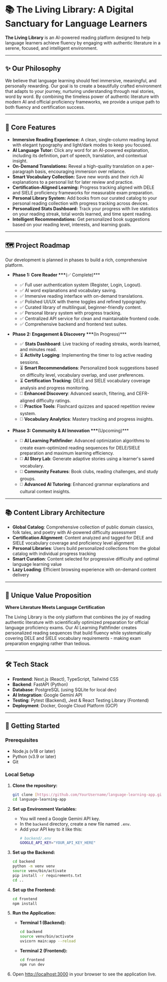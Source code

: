 # 📚 The Living Library: A Digital Sanctuary for Language Learners

**The Living Library** is an AI-powered reading platform designed to help language learners achieve fluency by engaging with authentic literature in a serene, focused, and intelligent environment.

---

## ✨ Our Philosophy

We believe that language learning should feel immersive, meaningful, and personally rewarding. Our goal is to create a beautifully crafted environment that adapts to your journey, nurturing understanding through real stories, word by word. By combining the timeless power of authentic literature with modern AI and official proficiency frameworks, we provide a unique path to both fluency and certification success.

---

## 📖 Core Features

- **Immersive Reading Experience:** A clean, single-column reading layout with elegant typography and light/dark modes to keep you focused.
- **AI Language Tutor:** Click any word for an AI-powered explanation, including its definition, part of speech, translation, and contextual insight.
- **On-Demand Translations:** Reveal a high-quality translation on a per-paragraph basis, encouraging immersion over reliance.
- **Smart Vocabulary Collection:** Save new words and their rich AI explanations to a personal list for later review and practice.
- **Certification-Aligned Learning:** Progress tracking aligned with DELE and SIELE proficiency frameworks for measurable exam preparation.
- **Personal Library System:** Add books from our curated catalog to your personal reading collection with progress tracking across devices.
- **Personalized Stats Dashboard:** Track your progress with live statistics on your reading streak, total words learned, and time spent reading.
- **Intelligent Recommendations:** Get personalized book suggestions based on your reading level, interests, and learning goals.

---

## 🗺️ Project Roadmap

Our development is planned in phases to build a rich, comprehensive platform.

- **Phase 1: Core Reader \*\*\***(✅ Complete)\*\*\*

  - ✅ Full user authentication system (Register, Login, Logout).
  - ✅ AI word explanations and vocabulary saving.
  - ✅ Immersive reading interface with on-demand translations.
  - ✅ Polished UI/UX with theme toggles and refined typography.
  - ✅ Curated library of multilingual, beginner-friendly content.
  - ✅ Personal library system with progress tracking.
  - ✅ Centralized API service for clean and maintainable frontend code.
  - ✅ Comprehensive backend and frontend test suites.

- **Phase 2: Engagement & Discovery \*\*\***(In Progress)\*\*\*

  - ✅ **Stats Dashboard**: Live tracking of reading streaks, words learned, and minutes read.
  - ⏳ **Activity Logging**: Implementing the timer to log active reading sessions.
  - ⏳ **Smart Recommendations**: Personalized book suggestions based on difficulty level, vocabulary overlap, and user preferences.
  - ⏳ **Certification Tracking**: DELE and SIELE vocabulary coverage analysis and progress monitoring.
  - ◻️ **Enhanced Discovery**: Advanced search, filtering, and CEFR-aligned difficulty ratings.
  - ◻️ **Practice Tools**: Flashcard quizzes and spaced repetition review system.
  - ◻️ **Vocabulary Analytics**: Mastery tracking and progress insights.

- **Phase 3: Community & AI Innovation \*\*\***(Upcoming)\*\*\*
  - ◻️ **AI Learning Pathfinder**: Advanced optimization algorithms to create exam-optimized reading sequences for DELE/SIELE preparation and maximum learning efficiency.
  - ◻️ **AI Story Lab**: Generate adaptive stories using a learner's saved vocabulary.
  - ◻️ **Community Features**: Book clubs, reading challenges, and study groups.
  - ◻️ **Advanced AI Tutoring**: Enhanced grammar explanations and cultural context insights.

---

## 📚 Content Library Architecture

- **Global Catalog**: Comprehensive collection of public domain classics, folk tales, and poetry with AI-powered difficulty assessment
- **Certification Alignment**: Content analyzed and tagged for DELE and SIELE vocabulary coverage and proficiency level alignment
- **Personal Libraries**: Users build personalized collections from the global catalog with individual progress tracking
- **Smart Curation**: Content selected for progressive difficulty and optimal language learning value
- **Lazy Loading**: Efficient browsing experience with on-demand content delivery

---

## 🎯 Unique Value Proposition

**Where Literature Meets Language Certification**

The Living Library is the only platform that combines the joy of reading authentic literature with scientifically optimized preparation for official language proficiency exams. Our AI Learning Pathfinder creates personalized reading sequences that build fluency while systematically covering DELE and SIELE vocabulary requirements - making exam preparation engaging rather than tedious.

---

## 🛠️ Tech Stack

- **Frontend**: Next.js (React), TypeScript, Tailwind CSS
- **Backend**: FastAPI (Python)
- **Database**: PostgreSQL (using SQLite for local dev)
- **AI Integration**: Google Gemini API
- **Testing**: Pytest (Backend), Jest & React Testing Library (Frontend)
- **Deployment**: Docker, Google Cloud Platform (GCP)

---

## 🚀 Getting Started

### Prerequisites

- Node.js (v18 or later)
- Python (v3.9 or later)
- Git

### Local Setup

1.  **Clone the repository:**

    ```bash
    git clone [https://github.com/YourUsername/language-learning-app.git](https://github.com/YourUsername/language-learning-app.git)
    cd language-learning-app
    ```

2.  **Set up Environment Variables:**

    - You will need a Google Gemini API key.
    - In the `backend` directory, create a new file named `.env`.
    - Add your API key to it like this:
      ```bash
      # backend/.env
      GOOGLE_API_KEY="YOUR_API_KEY_HERE"
      ```

3.  **Set up the Backend:**

    ```bash
    cd backend
    python -m venv venv
    source venv/bin/activate
    pip install -r requirements.txt
    cd ..
    ```

4.  **Set up the Frontend:**

    ```bash
    cd frontend
    npm install
    ```

5.  **Run the Application:**

    - **Terminal 1 (Backend):**
      ```bash
      cd backend
      source venv/bin/activate
      uvicorn main:app --reload
      ```
    - **Terminal 2 (Frontend):**
      ```bash
      cd frontend
      npm run dev
      ```

6.  Open [http://localhost:3000](http://localhost:3000) in your browser to see the application live.
